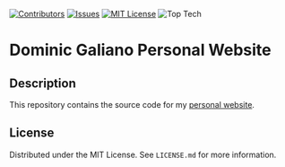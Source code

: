 [![Contributors][contributors-shield]][contributors-url]
[![Issues][issues-shield]][issues-url]
[![MIT License][license-shield]][license-url]
![Top Tech][tech-shield]

# Dominic Galiano Personal Website

## Description

This repository contains the source code for my [personal website]('https://dgaliano.com').

## License

Distributed under the MIT License. See `LICENSE.md` for more information.

[contributors-shield]: https://img.shields.io/github/contributors/dominicgaliano/galiano-personal-site.svg?style=for-the-badge
[contributors-url]: https://github.com/dominicgaliano/galiano-personal-site/graphs/contributors
[issues-shield]: https://img.shields.io/github/issues/dominicgaliano/galiano-personal-site.svg?style=for-the-badge
[issues-url]: https://github.com/dominicgaliano/galiano-personal-site/issues
[license-shield]: https://img.shields.io/github/license/dominicgaliano/galiano-personal-site.svg?style=for-the-badge
[license-url]: https://github.com/dominicgaliano/galiano-personal-site/blob/master/LICENSE.txt
[tech-shield]: https://img.shields.io/github/languages/top/dominicgaliano/galiano-personal-site.svg?style=for-the-badge
